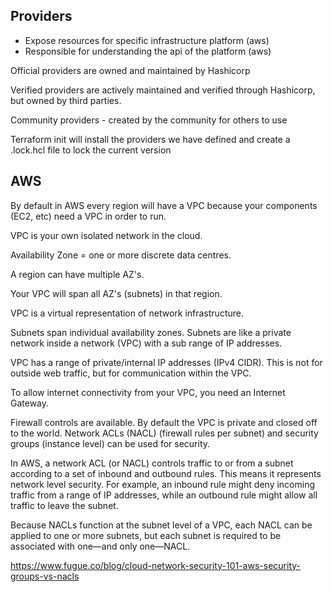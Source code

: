 ## Providers
- Expose resources for specific infrastructure platform (aws)
- Responsible for understanding the api of the platform (aws)
  
Official providers are owned and maintained by Hashicorp

Verified providers are actively maintained and verified through Hashicorp, but owned by third parties.

Community providers - created by the community for others to use

Terraform init will install the providers we have defined and create a .lock.hcl file to lock the current version


## AWS

By default in AWS every region will have a VPC because your components (EC2, etc) need a VPC in order to run.

VPC is your own isolated network in the cloud.

Availability Zone = one or more discrete data centres.

A region can have multiple AZ's.

Your VPC will span all AZ's (subnets) in that region.

VPC is a virtual representation of network infrastructure.

Subnets span individual availability zones. Subnets are like a private network inside a network (VPC) with a sub range of IP addresses.

VPC has a range of private/internal IP addresses (IPv4 CIDR). This is not for outside web traffic, but for communication within the VPC.

To allow internet connectivity from your VPC, you need an Internet Gateway.

Firewall controls are available. By default the VPC is private and closed off to the world. Network ACLs (NACL) (firewall rules per subnet) and security groups (instance level) can be used for security.

In AWS, a network ACL (or NACL) controls traffic to or from a subnet according to a set of inbound and outbound rules. This means it represents network level security. For example, an inbound rule might deny incoming traffic from a range of IP addresses, while an outbound rule might allow all traffic to leave the subnet.

Because NACLs function at the subnet level of a VPC, each NACL can be applied to one or more subnets, but each subnet is required to be associated with one—and only one—NACL.

https://www.fugue.co/blog/cloud-network-security-101-aws-security-groups-vs-nacls
